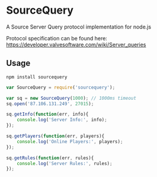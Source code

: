 SourceQuery
===========

A Source Server Query protocol implementation for node.js

Protocol specification can be found here: https://developer.valvesoftware.com/wiki/Server_queries

Usage
-----

    npm install sourcequery

```js
var SourceQuery = require('sourcequery');

var sq = new SourceQuery(1000); // 1000ms timeout
sq.open('87.106.131.249', 27015);

sq.getInfo(function(err, info){
    console.log('Server Info:', info);
});

sq.getPlayers(function(err, players){
    console.log('Online Players:', players);
});

sq.getRules(function(err, rules){
    console.log('Server Rules:', rules);
});
```
